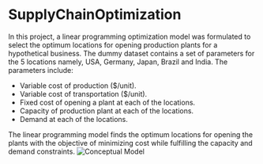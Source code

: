 # SupplyChainOptimization
In this project, a linear programming optimization model was formulated to select the optimum locations for opening production plants for a hypothetical business. The dummy dataset contains a set of parameters for the 5 locations namely, USA, Germany, Japan, Brazil and India. The parameters include: 
- Variable cost of production ($/unit).
- Variable cost of transportation ($/unit).
- Fixed cost of opening a plant at each of the locations.
- Capacity of production plant at each of the locations.
- Demand at each of the locations.

The linear programming model finds the optimum locations for opening the plants with the objective of minimizing cost while fulfilling the capacity and demand constraints.
![Conceptual Model](https://github.com/vubanc/SupplyChainOptimization/assets/108584512/341b555b-b6c9-4ed8-92a0-2f4baf0f9754)
